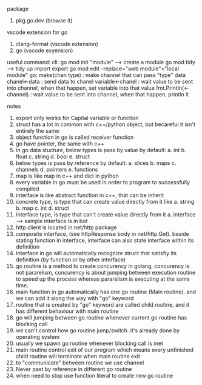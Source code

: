 package
1. pkg.go.dev (browse it)

vscode extension for go
1. clang-format (vscode extension)
2. go (vscode exyension)

useful command:
cli:
go mod init "module" --> create a module
go mod tidy --> tidy up import export
go mod edit -replace="web module"="local module"
go:
make(chan type) : make channel that can pass "type" data
chanel<-data : send data to chanel
variable<-chanel : wait value to be sent into channel, when that happen, set variable into that value
fmt.Println(<-channel) : wait value to be sent into channel, when that happen, println it


notes
1. export only works for Capital variable or function
2. struct has a lot in common with c++/python object, but becareful it isn't entirely the same
3. object function in go is called receiver function
4. go have pointer, the same with c++
5. in go data stucture, below types is pass by value by default:
    a. int
    b. float
    c. string
    d. bool
    e. struct
6. below types is pass by reference by default:
    a. slices
    b. maps
    c. channels
    d. pointers
    e. functions
7. map is like map in c++ and dict in python
8. every variable in go must be used in order to program to successfully compiled
9. interface is like abstract function in c++, that can be inherit
10. concrete type, is type that can create value directly from it like
    a. string
    b. map
    c. int
    d. struct
11. interface type, is type that can't create value directly from it
    a. interface --> sample interface is in bot
12. http client is located in net/http package
13. composite interface, (see httpResponse body in net/http.Get). beside stating function in interface, interface can also state interface within its definition
14. interface in go will automatically recognize struct that satisfiy its definition (by function or by other interface)
15. go routine is a method to create concurency in golang, concurency is not pararelism, concurency is about jumping between execution routine to speed up the process whereas pararelism is executing at the same time.
16. main function in go automatically has one go routine (Main routine). and we can add it along the way with "go" keyword
17. routine that is created by "go" keyword are called child routine, and it has different behaviour with main routine
18. go will jumping between go routine whenever current go routine has blocking call
19. we can't control how go routine jump/switch. it's already done by operating system
20. usually we spawn go routine whenever blocking call is met
21. main routine control exit of our program which means every unfinished child routine will terminate when main routine exit
22. to "communicate" between routine we use channel
23. Never past by reference in different go routine
24. when need to stop use function literal to create new go routine